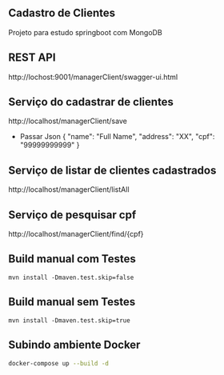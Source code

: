 ## Cadastro de Clientes

Projeto para estudo springboot com MongoDB

## REST API

http://lochost:9001/managerClient/swagger-ui.html

## Serviço do cadastrar de clientes
http://localhost/managerClient/save

* Passar Json 
{
"name": "Full Name",
"address": "XX",
"cpf": "99999999999"
}

## Serviço de listar de clientes cadastrados
http://localhost/managerClient/listAll

## Serviço de pesquisar cpf
http://localhost/managerClient/find/{cpf}

## Build manual com Testes

`mvn install -Dmaven.test.skip=false`

## Build manual sem Testes

`mvn install -Dmaven.test.skip=true`

## Subindo ambiente Docker
```bash
docker-compose up --build -d
```
